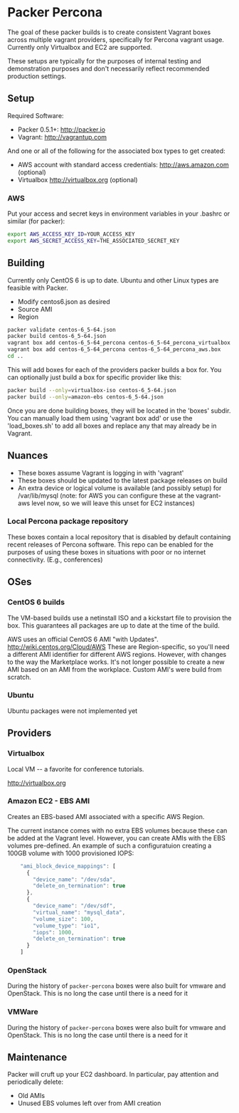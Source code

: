 # Packer Percona

The goal of these packer builds is to create consistent Vagrant boxes across multiple vagrant providers, specifically for Percona vagrant usage.  Currently only Virtualbox and EC2 are supported.

These setups are typically for the purposes of internal testing and demonstration purposes and don't necessarily reflect recommended production settings.  

## Setup

Required Software:

* Packer 0.5.1+: http://packer.io
* Vagrant: http://vagrantup.com


And one or all of the following for the associated box types to get created:

* AWS account with standard access credentials: http://aws.amazon.com (optional)
* Virtualbox http://virtualbox.org (optional)

### AWS

Put your access and secret keys in environment variables in your .bashrc or similar (for packer):

```bash
export AWS_ACCESS_KEY_ID=YOUR_ACCESS_KEY
export AWS_SECRET_ACCESS_KEY=THE_ASSOCIATED_SECRET_KEY
```


## Building

Currently only CentOS 6 is up to date.  Ubuntu and other Linux types are feasible with Packer.

* Modify centos6.json as desired
 * Source AMI
 * Region

```bash
packer validate centos-6_5-64.json
packer build centos-6_5-64.json
vagrant box add centos-6_5-64_percona centos-6_5-64_percona_virtualbox.box
vagrant box add centos-6_5-64_percona centos-6_5-64_percona_aws.box
cd ..
```

This will add boxes for each of the providers packer builds a box for.  You can optionally just build a box for specific provider like this:

```bash
packer build --only=virtualbox-iso centos-6_5-64.json
packer build --only=amazon-ebs centos-6_5-64.json
```

Once you are done building boxes, they will be located in the 'boxes' subdir.  You can manually load them using 'vagrant box add' or use the 'load_boxes.sh' to add all boxes and replace any that may already be in Vagrant.


## Nuances

* These boxes assume Vagrant is logging in with 'vagrant'
* These boxes should be updated to the latest package releases on build
* An extra device or logical volume is available (and possibly setup) for /var/lib/mysql  (note: for AWS you can configure these at the vagrant-aws level now, so we will leave this unset for EC2 instances)

### Local Percona package repository

These boxes contain a local repository that is disabled by default containing recent releases of Percona software.  This repo can be enabled for the purposes of using these boxes in situations with poor or no internet connectivity. (E.g., conferences)

## OSes

### CentOS 6 builds

The VM-based builds use a netinstall ISO and a kickstart file to provision the box.   This guarantees all packages are up to date at the time of the build.

AWS uses an official CentOS 6 AMI "with Updates".  http://wiki.centos.org/Cloud/AWS  These are Region-specific, so you'll need a different AMI identifier for different AWS regions.
However, with changes to the way the Marketplace works. It's not longer possible to create a new AMI based on an AMI from the workplace. Custom AMI's were build from scratch.


### Ubuntu 

Ubuntu packages were not implemented yet

## Providers

### Virtualbox

Local VM -- a favorite for conference tutorials.  

http://virtualbox.org

### Amazon EC2 - EBS AMI

Creates an EBS-based AMI associated with a specific AWS Region.  

The current instance comes with no extra EBS volumes because these can be added at the Vagrant level.  However, you can create AMIs with the EBS volumes pre-defined.  An example of such a configuratuion creating a 100GB volume with 1000 provisioned IOPS:

```javascript
    "ami_block_device_mappings": [
      {
        "device_name": "/dev/sda",
        "delete_on_termination": true
      },
      {
        "device_name": "/dev/sdf",
        "virtual_name": "mysql_data",
        "volume_size": 100,
        "volume_type": "io1",
        "iops": 1000,
        "delete_on_termination": true
      }
    ]
```

### OpenStack

During the history of `packer-percona` boxes were also built for vmware and OpenStack. This is no long the case until there is a need for it

### VMWare

During the history of `packer-percona` boxes were also built for vmware and OpenStack. This is no long the case until there is a need for it

## Maintenance

Packer will cruft up your EC2 dashboard.  In particular, pay attention and periodically delete:

* Old AMIs
* Unused EBS volumes left over from AMI creation
